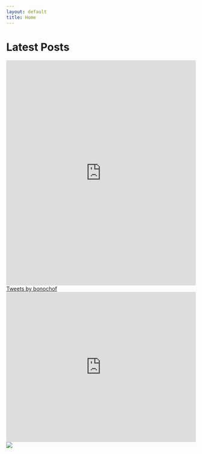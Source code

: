 ```yaml
---
layout: default
title: Home
---
```


<h1>Latest Posts</h1>

<div class="wrapper-home">
  <div class="facebook">
    <iframe src="https://www.facebook.com/plugins/post.php?href=https%3A%2F%2Fwww.facebook.com%2Fryosuke.takata.9%2Fposts%2F4236648703121930&show_text=true&width=400" width="100%" height="600" style="border:none;overflow:hidden" scrolling="no" frameborder="0" allowfullscreen="true" allow="autoplay; clipboard-write; encrypted-media; picture-in-picture; web-share"></iframe>
  </div>

  <div class="twitter">
    <a class="twitter-timeline" data-width="300" data-height="600" data-theme="light" href="https://twitter.com/bonochof?ref_src=twsrc%5Etfw">Tweets by bonochof</a>
    <script async src="https://platform.twitter.com/widgets.js" charset="utf-8"></script>
  </div>

  <div class="youtube">
    <iframe width="100%" height="400" src="https://www.youtube.com/embed/?list=UUF8ViNqQffiG0WvSjP-bfNQ" frameborder="0" allow="accelerometer; autoplay; encrypted-media; gyroscope; picture-in-picture" allowfullscreen></iframe>
  </div>

  <div class="github">
    <a href="https://github.com/bonochof" target="_blank" rel="noopener noreferrer"><img src="https://grass-graph.appspot.com/images/bonochof.png"></a>
  </div>
</div>
